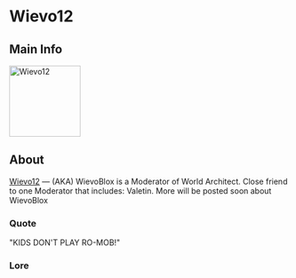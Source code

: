 # Wievo12

## Main Info
<img class="" src="https://tr.rbxcdn.com/30DAY-AvatarHeadshot-19D0BEFBC034784E1A835081BDB89F89-Png/420/420/AvatarHeadshot/Png/noFilter" alt="Wievo12" style="width:128px;height:128px;">

## About
[Wievo12](https://www.roblox.com/users/421044722/profile) — (AKA) WievoBlox is a Moderator of World Architect. Close friend to one Moderator that includes: Valetin. More will be posted soon about WievoBlox

### Quote
"KIDS DON'T PLAY RO-MOB!"

### Lore
<!-- Add lore here -->
